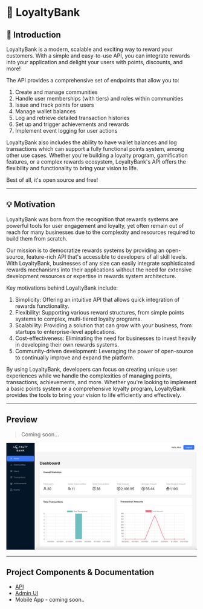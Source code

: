 # 🌟 LoyaltyBank

## 🌟 Introduction

LoyaltyBank is a modern, scalable and exciting way to reward your customers. With a simple and easy-to-use API, you can integrate rewards into your application and delight your users with points, discounts, and more!

The API provides a comprehensive set of endpoints that allow you to:

1. Create and manage communities
2. Handle user memberships (with tiers) and roles within communities
3. Issue and track points for users
4. Manage wallet balances
5. Log and retrieve detailed transaction histories
6. Set up and trigger achievements and rewards
7. Implement event logging for user actions

LoyaltyBank also includes the ability to have wallet balances and log transactions which can support a fully functional points system, among other use cases. Whether you're building a loyalty program, gamification features, or a complex rewards ecosystem, LoyaltyBank's API offers the flexibility and functionality to bring your vision to life.

Best of all, it's open source and free!

---


## 💡 Motivation

LoyaltyBank was born from the recognition that rewards systems are powerful tools for user engagement and loyalty, yet often remain out of reach for many businesses due to the complexity and resources required to build them from scratch.

Our mission is to democratize rewards systems by providing an open-source, feature-rich API that's accessible to developers of all skill levels. With LoyaltyBank, businesses of any size can easily integrate sophisticated rewards mechanisms into their applications without the need for extensive development resources or expertise in rewards system architecture.

Key motivations behind LoyaltyBank include:

1. Simplicity: Offering an intuitive API that allows quick integration of rewards functionality.
2. Flexibility: Supporting various reward structures, from simple points systems to complex, multi-tiered loyalty programs.
3. Scalability: Providing a solution that can grow with your business, from startups to enterprise-level applications.
4. Cost-effectiveness: Eliminating the need for businesses to invest heavily in developing their own rewards systems.
5. Community-driven development: Leveraging the power of open-source to continually improve and expand the platform.

By using LoyaltyBank, developers can focus on creating unique user experiences while we handle the complexities of managing points, transactions, achievements, and more. Whether you're looking to implement a basic points system or a comprehensive loyalty program, LoyaltyBank provides the tools to bring your vision to life efficiently and effectively.

---

## Preview

> Coming soon...

![](./admin-ui/documentation/demo-1.png)


---

## Project Components & Documentation

- [API](./api)
- [Admin UI](./admin-ui)
- Mobile App - coming soon..

